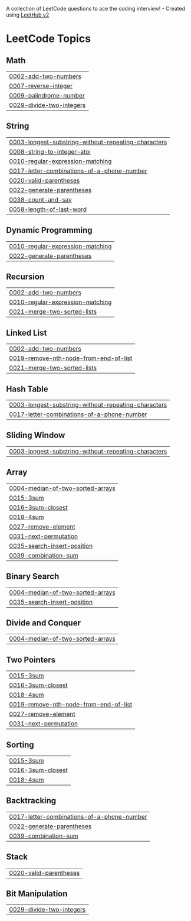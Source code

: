 A collection of LeetCode questions to ace the coding interview! - Created using [LeetHub v2](https://github.com/arunbhardwaj/LeetHub-2.0)
<!---LeetCode Topics Start-->
# LeetCode Topics
## Math
|  |
| ------- |
| [0002-add-two-numbers](https://github.com/Tejaswinivannela/Leetcode/tree/master/0002-add-two-numbers) |
| [0007-reverse-integer](https://github.com/Tejaswinivannela/Leetcode/tree/master/0007-reverse-integer) |
| [0009-palindrome-number](https://github.com/Tejaswinivannela/Leetcode/tree/master/0009-palindrome-number) |
| [0029-divide-two-integers](https://github.com/Tejaswinivannela/Leetcode/tree/master/0029-divide-two-integers) |
## String
|  |
| ------- |
| [0003-longest-substring-without-repeating-characters](https://github.com/Tejaswinivannela/Leetcode/tree/master/0003-longest-substring-without-repeating-characters) |
| [0008-string-to-integer-atoi](https://github.com/Tejaswinivannela/Leetcode/tree/master/0008-string-to-integer-atoi) |
| [0010-regular-expression-matching](https://github.com/Tejaswinivannela/Leetcode/tree/master/0010-regular-expression-matching) |
| [0017-letter-combinations-of-a-phone-number](https://github.com/Tejaswinivannela/Leetcode/tree/master/0017-letter-combinations-of-a-phone-number) |
| [0020-valid-parentheses](https://github.com/Tejaswinivannela/Leetcode/tree/master/0020-valid-parentheses) |
| [0022-generate-parentheses](https://github.com/Tejaswinivannela/Leetcode/tree/master/0022-generate-parentheses) |
| [0038-count-and-say](https://github.com/Tejaswinivannela/Leetcode/tree/master/0038-count-and-say) |
| [0058-length-of-last-word](https://github.com/Tejaswinivannela/Leetcode/tree/master/0058-length-of-last-word) |
## Dynamic Programming
|  |
| ------- |
| [0010-regular-expression-matching](https://github.com/Tejaswinivannela/Leetcode/tree/master/0010-regular-expression-matching) |
| [0022-generate-parentheses](https://github.com/Tejaswinivannela/Leetcode/tree/master/0022-generate-parentheses) |
## Recursion
|  |
| ------- |
| [0002-add-two-numbers](https://github.com/Tejaswinivannela/Leetcode/tree/master/0002-add-two-numbers) |
| [0010-regular-expression-matching](https://github.com/Tejaswinivannela/Leetcode/tree/master/0010-regular-expression-matching) |
| [0021-merge-two-sorted-lists](https://github.com/Tejaswinivannela/Leetcode/tree/master/0021-merge-two-sorted-lists) |
## Linked List
|  |
| ------- |
| [0002-add-two-numbers](https://github.com/Tejaswinivannela/Leetcode/tree/master/0002-add-two-numbers) |
| [0019-remove-nth-node-from-end-of-list](https://github.com/Tejaswinivannela/Leetcode/tree/master/0019-remove-nth-node-from-end-of-list) |
| [0021-merge-two-sorted-lists](https://github.com/Tejaswinivannela/Leetcode/tree/master/0021-merge-two-sorted-lists) |
## Hash Table
|  |
| ------- |
| [0003-longest-substring-without-repeating-characters](https://github.com/Tejaswinivannela/Leetcode/tree/master/0003-longest-substring-without-repeating-characters) |
| [0017-letter-combinations-of-a-phone-number](https://github.com/Tejaswinivannela/Leetcode/tree/master/0017-letter-combinations-of-a-phone-number) |
## Sliding Window
|  |
| ------- |
| [0003-longest-substring-without-repeating-characters](https://github.com/Tejaswinivannela/Leetcode/tree/master/0003-longest-substring-without-repeating-characters) |
## Array
|  |
| ------- |
| [0004-median-of-two-sorted-arrays](https://github.com/Tejaswinivannela/Leetcode/tree/master/0004-median-of-two-sorted-arrays) |
| [0015-3sum](https://github.com/Tejaswinivannela/Leetcode/tree/master/0015-3sum) |
| [0016-3sum-closest](https://github.com/Tejaswinivannela/Leetcode/tree/master/0016-3sum-closest) |
| [0018-4sum](https://github.com/Tejaswinivannela/Leetcode/tree/master/0018-4sum) |
| [0027-remove-element](https://github.com/Tejaswinivannela/Leetcode/tree/master/0027-remove-element) |
| [0031-next-permutation](https://github.com/Tejaswinivannela/Leetcode/tree/master/0031-next-permutation) |
| [0035-search-insert-position](https://github.com/Tejaswinivannela/Leetcode/tree/master/0035-search-insert-position) |
| [0039-combination-sum](https://github.com/Tejaswinivannela/Leetcode/tree/master/0039-combination-sum) |
## Binary Search
|  |
| ------- |
| [0004-median-of-two-sorted-arrays](https://github.com/Tejaswinivannela/Leetcode/tree/master/0004-median-of-two-sorted-arrays) |
| [0035-search-insert-position](https://github.com/Tejaswinivannela/Leetcode/tree/master/0035-search-insert-position) |
## Divide and Conquer
|  |
| ------- |
| [0004-median-of-two-sorted-arrays](https://github.com/Tejaswinivannela/Leetcode/tree/master/0004-median-of-two-sorted-arrays) |
## Two Pointers
|  |
| ------- |
| [0015-3sum](https://github.com/Tejaswinivannela/Leetcode/tree/master/0015-3sum) |
| [0016-3sum-closest](https://github.com/Tejaswinivannela/Leetcode/tree/master/0016-3sum-closest) |
| [0018-4sum](https://github.com/Tejaswinivannela/Leetcode/tree/master/0018-4sum) |
| [0019-remove-nth-node-from-end-of-list](https://github.com/Tejaswinivannela/Leetcode/tree/master/0019-remove-nth-node-from-end-of-list) |
| [0027-remove-element](https://github.com/Tejaswinivannela/Leetcode/tree/master/0027-remove-element) |
| [0031-next-permutation](https://github.com/Tejaswinivannela/Leetcode/tree/master/0031-next-permutation) |
## Sorting
|  |
| ------- |
| [0015-3sum](https://github.com/Tejaswinivannela/Leetcode/tree/master/0015-3sum) |
| [0016-3sum-closest](https://github.com/Tejaswinivannela/Leetcode/tree/master/0016-3sum-closest) |
| [0018-4sum](https://github.com/Tejaswinivannela/Leetcode/tree/master/0018-4sum) |
## Backtracking
|  |
| ------- |
| [0017-letter-combinations-of-a-phone-number](https://github.com/Tejaswinivannela/Leetcode/tree/master/0017-letter-combinations-of-a-phone-number) |
| [0022-generate-parentheses](https://github.com/Tejaswinivannela/Leetcode/tree/master/0022-generate-parentheses) |
| [0039-combination-sum](https://github.com/Tejaswinivannela/Leetcode/tree/master/0039-combination-sum) |
## Stack
|  |
| ------- |
| [0020-valid-parentheses](https://github.com/Tejaswinivannela/Leetcode/tree/master/0020-valid-parentheses) |
## Bit Manipulation
|  |
| ------- |
| [0029-divide-two-integers](https://github.com/Tejaswinivannela/Leetcode/tree/master/0029-divide-two-integers) |
<!---LeetCode Topics End-->